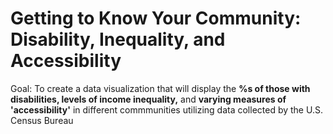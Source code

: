 # Getting to Know Your Community: Disability, Inequality, and Accessibility

Goal: To create a data visualization that will display the **%s of those with disabilities, levels of income inequality,** and **varying measures of 'accessibility'** in different commmunities utilizing data collected by the U.S. Census Bureau
